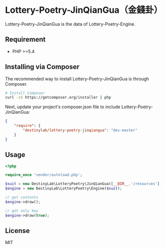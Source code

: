 # Lottery-Poetry-JinQianGua（金錢卦）

Lottery-Poetry-JinQianGua is the data of Lottery-Poetry-Engine.

## Requirement

 - PHP >=5.4

## Installing via Composer

The recommended way to install Lottery-Poetry-JinQianGua is through Composer.

```bash
# Install Composer
curl -sS https://getcomposer.org/installer | php
```

Next, update your project's composer.json file to include Lottery-Poetry-JinQianGua:

```json
{
    "require": {
        "destinylab/lottery-poetry-jinqiangua": "dev-master"
    }
}
```

## Usage

```php
<?php

require_once 'vendor/autoload.php';

$suit = new DestinyLab\LotteryPoetry\JinQianGua([__DIR__.'/resources'], 'yml');
$engine = new DestinyLab\LotteryPoetry\Engine($suit);

// get contents
$engine->draw();

// get only key
$engine->draw(true);
```

## License

MIT